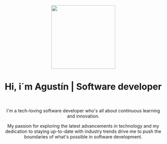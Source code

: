 <div id="header" align="center">
  <img src="https://media.giphy.com/media/tXLpxypfSXvUc/giphy.gif" width="200px"/>
  <h1 align="center">Hi, i´m Agustín | Software developer</h1> <br>
  <p align="center">I'm a tech-loving software developer who's all about continuous learning and innovation.</p>
  <p>My passion for exploring the latest advancements in technology and my dedication to staying up-to-date with industry trends drive me to push the boundaries of what's possible in software development.</p>
</div>
